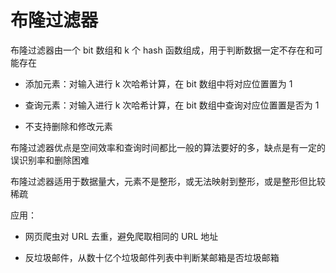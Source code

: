 # 布隆过滤器

布隆过滤器由一个 bit 数组和 k 个 hash 函数组成，用于判断数据一定不存在和可能存在

- 添加元素：对输入进行 k 次哈希计算，在 bit 数组中将对应位置置为 1

- 查询元素：对输入进行 k 次哈希计算，在 bit 数组中查询对应位置置是否为 1

- 不支持删除和修改元素

布隆过滤器优点是空间效率和查询时间都比一般的算法要好的多，缺点是有一定的误识别率和删除困难

布隆过滤器适用于数据量大，元素不是整形，或无法映射到整形，或是整形但比较稀疏

应用：

- 网页爬虫对 URL 去重，避免爬取相同的 URL 地址

- 反垃圾邮件，从数十亿个垃圾邮件列表中判断某邮箱是否垃圾邮箱
